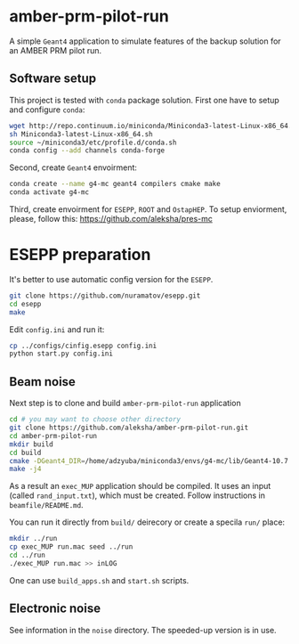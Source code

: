 # amber-prm-pilot-run

A simple `Geant4` application to simulate features of the backup solution
for an AMBER PRM pilot run.

## Software setup

This project is tested with `conda` package solution.
First one have to setup and configure `conda`:
```bash
wget http://repo.continuum.io/miniconda/Miniconda3-latest-Linux-x86_64.sh
sh Miniconda3-latest-Linux-x86_64.sh
source ~/miniconda3/etc/profile.d/conda.sh
conda config --add channels conda-forge
```

Second, create `Geant4` envoirment:
```bash
conda create --name g4-mc geant4 compilers cmake make
conda activate g4-mc
```

Third, create envoirment for `ESEPP`, `ROOT` and `OstapHEP`.
To setup enviorment, please, follow this: https://github.com/aleksha/pres-mc 

# ESEPP preparation

It's better to use automatic config version for the `ESEPP`.
```bash
git clone https://github.com/nuramatov/esepp.git
cd esepp
make
```
Edit `config.ini` and run it:
```bash
cp ../configs/cinfig.esepp config.ini
python start.py config.ini
```

## Beam noise

Next step is to clone and build `amber-prm-pilot-run` application
```bash
cd # you may want to choose other directory
git clone https://github.com/aleksha/amber-prm-pilot-run.git
cd amber-prm-pilot-run
mkdir build
cd build
cmake -DGeant4_DIR=/home/adzyuba/miniconda3/envs/g4-mc/lib/Geant4-10.7.1/ ../source
make -j4
```
As a result an `exec_MUP` application should be compiled.
It uses an input (called `rand_input.txt`), which must be created.
Follow instructions in `beamfile/README.md`.

You can run it directly from `build/` deirecory or create a specila 
`run/` place:
```bash
mkdir ../run
cp exec_MUP run.mac seed ../run
cd ../run
./exec_MUP run.mac >> inLOG
```
One can use `build_apps.sh` and `start.sh` scripts.

## Electronic noise

See information in the `noise` directory.
The speeded-up version is in use.